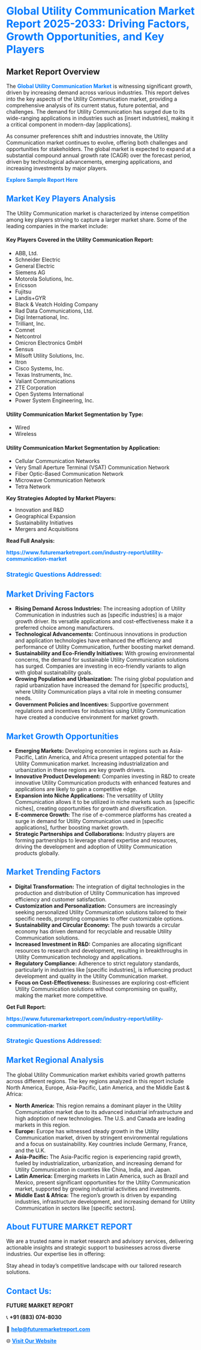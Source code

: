 <h1 style="color: #007BFF;">Global Utility Communication Market Report 2025-2033: Driving Factors, Growth Opportunities, and Key Players</h1>

<section id="overview">
<h2>Market Report Overview</h2>
<p>The <a href="https://www.futuremarketreport.com/industry-report/utility-communication-market" style="color: #007BFF; text-decoration: none;"><strong>Global Utility Communication Market</strong></a> is witnessing significant growth, driven by increasing demand across various industries. This report delves into the key aspects of the Utility Communication market, providing a comprehensive analysis of its current status, future potential, and challenges. The demand for Utility Communication has surged due to its wide-ranging applications in industries such as [insert industries], making it a critical component in modern-day [applications].</p>
<p>As consumer preferences shift and industries innovate, the Utility Communication market continues to evolve, offering both challenges and opportunities for stakeholders. The global market is expected to expand at a substantial compound annual growth rate (CAGR) over the forecast period, driven by technological advancements, emerging applications, and increasing investments by major players.</p>
</section>

<section id="overview">
<p><a href="https://www.futuremarketreport.com/request-sample/reportId=105255" style="color: #007BFF; text-decoration: none;"><strong>Explore Sample Report Here</strong></a></p>
</section>

<section id="key-players">
<h2 style="color: #007BFF;">Market Key Players Analysis</h2>
<p>The Utility Communication market is characterized by intense competition among key players striving to capture a larger market share. Some of the leading companies in the market include:</p>
<h4>Key Players Covered in the Utility Communication Report:</h4>
<ul><li>ABB, Ltd.</li><li>Schneider Electric</li><li>General Electric</li><li>Siemens AG</li><li>Motorola Solutions, Inc.</li><li>Ericsson</li><li>Fujitsu</li><li>Landis+GYR</li><li>Black &amp; Veatch Holding Company</li><li>Rad Data Communications, Ltd.</li><li>Digi International, Inc.</li><li>Trilliant, Inc.</li><li>Comnet</li><li>Netcontrol</li><li>Omicron Electronics GmbH</li><li>Sensus</li><li>Milsoft Utility Solutions, Inc.</li><li>Itron</li><li>Cisco Systems, Inc.</li><li>Texas Instruments, Inc.</li><li>Valiant Communications</li><li>ZTE Corporation</li><li>Open Systems International</li><li>Power System Engineering, Inc.</li></ul>
<h4>Utility Communication Market Segmentation by Type:</h4>
<ul><li>Wired</li><li>Wireless</li></ul>

<h4>Utility Communication Market Segmentation by Application:</h4>
<ul><li>Cellular Communication Networks</li><li>Very Small Aperture Terminal (VSAT) Communication Network</li><li>Fiber Optic-Based Communication Network</li><li>Microwave Communication Network</li><li>Tetra Network</li></ul>
<p><strong>Key Strategies Adopted by Market Players:</strong></p>
<ul>
<li>Innovation and R&D</li>
<li>Geographical Expansion</li>
<li>Sustainability Initiatives</li>
<li>Mergers and Acquisitions</li>
</ul>
</section>

<section>
<p><strong>Read Full Analysis: </strong></p><a href="https://www.futuremarketreport.com/industry-report/utility-communication-market" style="color: #007BFF; text-decoration: none;"><strong>https://www.futuremarketreport.com/industry-report/utility-communication-market</strong></a>
<h3 style="color: #007BFF;">Strategic Questions Addressed:</h3>
</section>

<section id="driving-factors">
<h2 style="color: #007BFF;">Market Driving Factors</h2>
<ul>
<li><strong>Rising Demand Across Industries:</strong> The increasing adoption of Utility Communication in industries such as [specific industries] is a major growth driver. Its versatile applications and cost-effectiveness make it a preferred choice among manufacturers.</li>
<li><strong>Technological Advancements:</strong> Continuous innovations in production and application technologies have enhanced the efficiency and performance of Utility Communication, further boosting market demand.</li>
<li><strong>Sustainability and Eco-Friendly Initiatives:</strong> With growing environmental concerns, the demand for sustainable Utility Communication solutions has surged. Companies are investing in eco-friendly variants to align with global sustainability goals.</li>
<li><strong>Growing Population and Urbanization:</strong> The rising global population and rapid urbanization have increased the demand for [specific products], where Utility Communication plays a vital role in meeting consumer needs.</li>
<li><strong>Government Policies and Incentives:</strong> Supportive government regulations and incentives for industries using Utility Communication have created a conducive environment for market growth.</li>
</ul>
</section>

<section id="growth-opportunities">
<h2 style="color: #007BFF;">Market Growth Opportunities</h2>
<ul>
<li><strong>Emerging Markets:</strong> Developing economies in regions such as Asia-Pacific, Latin America, and Africa present untapped potential for the Utility Communication market. Increasing industrialization and urbanization in these regions are key growth drivers.</li>
<li><strong>Innovative Product Development:</strong> Companies investing in R&D to create innovative Utility Communication products with enhanced features and applications are likely to gain a competitive edge.</li>
<li><strong>Expansion into Niche Applications:</strong> The versatility of Utility Communication allows it to be utilized in niche markets such as [specific niches], creating opportunities for growth and diversification.</li>
<li><strong>E-commerce Growth:</strong> The rise of e-commerce platforms has created a surge in demand for Utility Communication used in [specific applications], further boosting market growth.</li>
<li><strong>Strategic Partnerships and Collaborations:</strong> Industry players are forming partnerships to leverage shared expertise and resources, driving the development and adoption of Utility Communication products globally.</li>
</ul>
</section>

<section id="trending-factors">
<h2 style="color: #007BFF;">Market Trending Factors</h2>
<ul>
<li><strong>Digital Transformation:</strong> The integration of digital technologies in the production and distribution of Utility Communication has improved efficiency and customer satisfaction.</li>
<li><strong>Customization and Personalization:</strong> Consumers are increasingly seeking personalized Utility Communication solutions tailored to their specific needs, prompting companies to offer customizable options.</li>
<li><strong>Sustainability and Circular Economy:</strong> The push towards a circular economy has driven demand for recyclable and reusable Utility Communication solutions.</li>
<li><strong>Increased Investment in R&D:</strong> Companies are allocating significant resources to research and development, resulting in breakthroughs in Utility Communication technology and applications.</li>
<li><strong>Regulatory Compliance:</strong> Adherence to strict regulatory standards, particularly in industries like [specific industries], is influencing product development and quality in the Utility Communication market.</li>
<li><strong>Focus on Cost-Effectiveness:</strong> Businesses are exploring cost-efficient Utility Communication solutions without compromising on quality, making the market more competitive.</li>
</ul>
</section>

<section>
<p><strong>Get Full Report: </strong></p><a href="https://www.futuremarketreport.com/industry-report/utility-communication-market" style="color: #007BFF; text-decoration: none;"><strong>https://www.futuremarketreport.com/industry-report/utility-communication-market</strong></a>
<h3 style="color: #007BFF;">Strategic Questions Addressed:</h3>
</section>


<section id="regional-analysis">
<h2 style="color: #007BFF;">Market Regional Analysis</h2>
<p>The global Utility Communication market exhibits varied growth patterns across different regions. The key regions analyzed in this report include North America, Europe, Asia-Pacific, Latin America, and the Middle East & Africa:</p>
<ul>
<li><strong>North America:</strong> This region remains a dominant player in the Utility Communication market due to its advanced industrial infrastructure and high adoption of new technologies. The U.S. and Canada are leading markets in this region.</li>
<li><strong>Europe:</strong> Europe has witnessed steady growth in the Utility Communication market, driven by stringent environmental regulations and a focus on sustainability. Key countries include Germany, France, and the U.K.</li>
<li><strong>Asia-Pacific:</strong> The Asia-Pacific region is experiencing rapid growth, fueled by industrialization, urbanization, and increasing demand for Utility Communication in countries like China, India, and Japan.</li>
<li><strong>Latin America:</strong> Emerging markets in Latin America, such as Brazil and Mexico, present significant opportunities for the Utility Communication market, supported by growing industrial activities and investments.</li>
<li><strong>Middle East & Africa:</strong> The region’s growth is driven by expanding industries, infrastructure development, and increasing demand for Utility Communication in sectors like [specific sectors].</li>
</ul>
</section>

<footer>
<h2 style="color: #007BFF;">About FUTURE MARKET REPORT</h2>
<p>We are a trusted name in market research and advisory services, delivering actionable insights and strategic support to businesses across diverse industries. Our expertise lies in offering:</p>

<p>Stay ahead in today’s competitive landscape with our tailored research solutions.</p>

<h2 style="color: #007BFF;">Contact Us:</h2>
<p><strong>FUTURE MARKET REPORT</strong></p>
<p>📞 <strong>+91 (883) 074-8030</strong></p>
<p>📧 <strong><a href="mailto:help@futuremarketreport.com" style="color: #007BFF;">help@futuremarketreport.com</a></strong></p>
<p>🌐 <strong><a href="https://www.futuremarketreport.com/" style="color: #007BFF;">Visit Our Website</a></strong></p>
</footer>